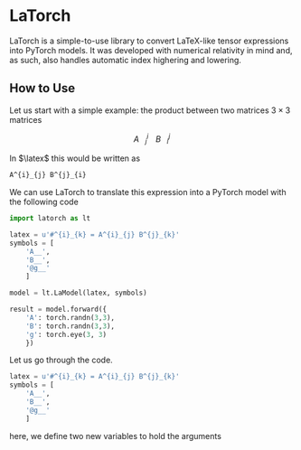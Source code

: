 # LaTorch
LaTorch is a simple-to-use library to convert LaTeX-like tensor expressions into PyTorch models. It was developed with numerical relativity in mind and, as such, also handles automatic index highering and lowering.

## How to Use
Let us start with a simple example: the product between two matrices $3 \times 3$ matrices

$$ A^i_{ㅤj}ㅤB^j_{ㅤi} $$

In $\latex$ this would be written as

```latex
A^{i}_{j} B^{j}_{i}
```

We can use LaTorch to translate this expression into a PyTorch model with the following code

```python
import latorch as lt

latex = u'#^{i}_{k} = A^{i}_{j} B^{j}_{k}'
symbols = [
    'A__',
    'B__',
    '@g__'
    ]

model = lt.LaModel(latex, symbols)

result = model.forward({
    'A': torch.randn(3,3),
    'B': torch.randn(3,3),
    'g': torch.eye(3, 3)
    })
```

Let us go through the code.

```python
latex = u'#^{i}_{k} = A^{i}_{j} B^{j}_{k}'
symbols = [
    'A__',
    'B__',
    '@g__'
    ]
```

here, we define two new variables to hold the arguments












